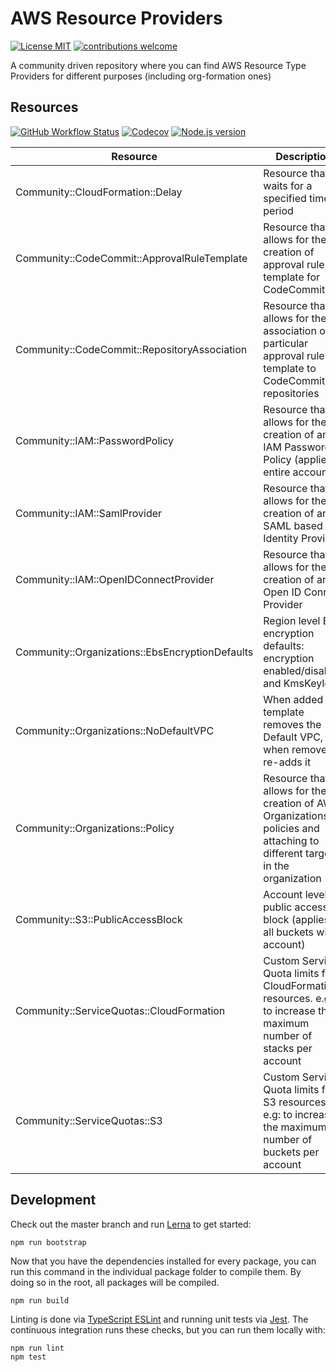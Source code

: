 # AWS Resource Providers

[![License MIT](https://img.shields.io/badge/license-MIT-brightgreen.svg)](https://opensource.org/licenses/MIT) [![contributions welcome](https://img.shields.io/badge/contributions-welcome-brightgreen.svg?style=flat)](https://github.com/org-formation/aws-resource-providers/issues)

A community driven repository where you can find AWS Resource Type Providers for different purposes (including org-formation ones)

## Resources

[![GitHub Workflow Status](https://img.shields.io/github/workflow/status/org-formation/aws-resource-providers/cicd/master)](https://github.com/org-formation/aws-resource-providers/actions?query=branch%3Amaster+workflow%3Acicd) [![Codecov](https://img.shields.io/codecov/c/gh/org-formation/aws-resource-providers)](https://codecov.io/gh/org-formation/aws-resource-providers) [![Node.js version](https://img.shields.io/badge/dynamic/json?color=brightgreen&url=https://raw.githubusercontent.com/org-formation/aws-resource-providers/master/package.json&query=$.engines.node&label=nodejs)](https://nodejs.org/)

| Resource | Description | Status  | Docs
|---|---|---|---|
| Community::CloudFormation::Delay | Resource that waits for a specified time period | in progress | [installation](cloud-formation/delay/installation.md) <br/> [docs](cloud-formation/delay/docs/README.md) <br/> [example](cloud-formation/delay/example.yml) |
| Community::CodeCommit::ApprovalRuleTemplate | Resource that allows for the creation of approval rule template for CodeCommit | in progress | [installation](code-commit/approval-rule-template/installation.md) <br/> [docs](code-commit/approval-rule-template/docs/README.md) <br/> [example](code-commit/approval-rule-template/example.yml) |
| Community::CodeCommit::RepositoryAssociation | Resource that allows for the association of a particular approval rule template to CodeCommit repositories | in progress | [installation](code-commit/repository-association/installation.md) <br/> [docs](code-commit/repository-association/docs/README.md) <br/> [example](code-commit/repository-association/example.yml) |
| Community::IAM::PasswordPolicy | Resource that allows for the creation of an IAM Password Policy (applies to entire account) | in progress | [installation](iam/password-policy/installation.md) <br/> [docs](iam/password-policy/docs/README.md) <br/> [example](iam/password-policy/example.yml) |
| Community::IAM::SamlProvider | Resource that allows for the creation of an SAML based Identity Provider | in progress |  [installation](iam/saml-provider/installation.md) <br/> [docs](iam/saml-provider/docs/README.md) <br/> [example](iam/saml-provider/example.yml) |
| Community::IAM::OpenIDConnectProvider | Resource that allows for the creation of an Open ID Connect Provider | in progress | [installation](iam/oidc-providers/installation.md) <br/> [docs](iam/oidc-providers/docs/README.md) <br/> [example](iam/oidc-providers/example.yml) |
| Community::Organizations::EbsEncryptionDefaults | Region level EBS encryption defaults: encryption enabled/disabled and KmsKeyId | in progress | [installation](ec2/ebs-encryption-defaults/installation.md) <br/> [docs](ec2/ebs-encryption-defaults/docs/README.md) <br/> [example](ec2/ebs-encryption-defaults/example.yml) |
| Community::Organizations::NoDefaultVPC | When added to a template removes the Default VPC, when removed it re-adds it | in progress | [installation](ec2/no-default-vpc/installation.md) <br/> [docs](ec2/no-default-vpc/docs/README.md) <br/> [example](ec2/no-default-vpc/example.yml) |
| Community::Organizations::Policy | Resource that allows for the creation of AWS Organizations policies and attaching to different targets in the organization | in progress | [installation](organizations/policy/installation.md) <br/> [docs](organizations/policy/docs/README.md) <br/> [example](organizations/policy/example.yml) |
| Community::S3::PublicAccessBlock | Account level public access block (applies to all buckets within account) | in progress |  [installation](s3/public-access-block/installation.md) <br/> [docs](s3/public-access-block/docs/README.md) <br/> [example](s3/public-access-block/example.yml)  |
| Community::ServiceQuotas::CloudFormation | Custom Service Quota limits for CloudFormation resources. e.g: to increase the maximum number of stacks per account | in progress | [installation](service-quotas/cloud-formation/installation.md) <br/> [docs](service-quotas/cloud-formation/docs/README.md) <br/> [example](service-quotas/cloud-formation/example.yml) |
| Community::ServiceQuotas::S3 | Custom Service Quota limits for S3 resources. e.g: to increase the maximum number of buckets per account | in progress | [installation](service-quotas/s3/installation.md) <br/> [docs](service-quotas/s3/docs/README.md) <br/> [example](service-quotas/s3/example.yml)  |

## Development

Check out the master branch and run [Lerna](https://lerna.js.org/) to get started:

```
npm run bootstrap
```

Now that you have the dependencies installed for every package, you can run this command in the individual package folder to compile them. By doing so in the root, all packages will be compiled.

```
npm run build
```

Linting is done via [TypeScript ESLint](https://typescript-eslint.io/) and running unit tests via [Jest](https://jestjs.io/). The continuous integration runs these checks, but you can run them locally with:

```
npm run lint
npm test
```
